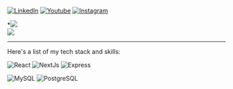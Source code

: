 [![LinkedIn](https://cdn2.iconfinder.com/data/icons/social-media-2285/512/1_Linkedin_unofficial_colored_svg-48.png)](https://linkedin.com/in/diandraaditya)
[![Youtube](https://cdn1.iconfinder.com/data/icons/logotypes/32/youtube-48.png)](https://youtube.com/@diandrarullyaditya6537)
[![Instagram](https://cdn2.iconfinder.com/data/icons/social-media-applications/64/social_media_applications_3-instagram-48.png)](https://instagram.com/diandra6695)

\*![](https://github-readme-stats.vercel.app/api?username=diandra6695&theme=dark&hide_border=true&include_all_commits=true&count_private=true)<br/>
![](https://github-readme-streak-stats.herokuapp.com/?user=diandra6695&theme=dark&hide_border=true)<br/>

---

Here's a list of my tech stack and skills:


![React](https://img.shields.io/badge/-React-blue?style=for-the-badge)
![NextJs](https://img.shields.io/badge/-nextjs-black?style=for-the-badge)
![Express](https://img.shields.io/badge/-Express-green?style=for-the-badge)

![MySQL](https://img.shields.io/badge/-mysql-white?style=for-the-badge)
![PostgreSQL](https://img.shields.io/badge/-postgresql-lightblue?style=for-the-badge)
